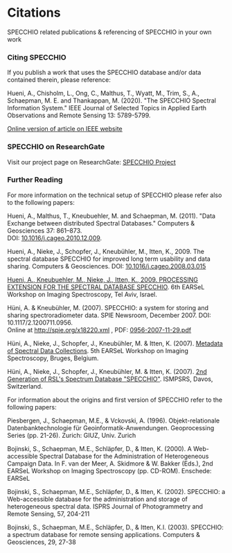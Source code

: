 # Citations

SPECCHIO related publications & referencing of SPECCHIO in your own work

### Citing SPECCHIO 

If you publish a work that uses the SPECCHIO database and/or data contained therein, please reference:

Hueni, A., Chisholm, L., Ong, C., Malthus, T., Wyatt, M., Trim, S., A., Schaepman, M. E. and Thankappan, M. (2020). "The SPECCHIO Spectral Information System." IEEE Journal of Selected Topics in Applied Earth Observations and Remote Sensing 13: 5789-5799.

<u><a href="https://ieeexplore.ieee.org/document/9201132">Online version of article on IEEE website</a></u>



### SPECCHIO on ResearchGate

Visit our project page on ResearchGate: <a href="https://www.researchgate.net/project/SPECCHIO-Spectral-Information-System">SPECCHIO Project</a>

### Further Reading 

For more information on the technical setup of SPECCHIO 
please refer also to the following papers:

Hueni, A., Malthus, T., Kneubuehler, M. and Schaepman, M. (2011). "Data Exchange between distributed Spectral Databases." Computers & Geosciences 37: 861–873. <br>
                  DOI: <a href="http://dx.doi.org/10.1016/j.cageo.2010.12.009">10.1016/j.cageo.2010.12.009</a>.

Hueni, A., Nieke, J., Schopfer, J., Kneub&uuml;hler, M., Itten, K., 2009. The spectral database SPECCHIO for improved long term usability and data sharing. Computers & Geosciences.
                  DOI: <a href="http://dx.doi.org/10.1016/j.cageo.2008.03.015">10.1016/j.cageo.2008.03.015
                  
Hueni, A., Kneubuehler, M., Nieke, J., Itten, K., 2009. <u><a href="https://www.researchgate.net/publication/281755707_Processing_extension_for_the_spectral_database_SPECCHIO">PROCESSING EXTENSION FOR THE SPECTRAL DATABASE SPECCHIO</a></u>. 6th EARSeL Workshop on Imaging Spectroscopy, Tel Aviv, Israel.

H&uuml;ni, A. &amp; Kneub&uuml;hler, M. (2007). SPECCHIO: a system for storing and sharing spectroradiometer data. SPIE Newsroom, December 2007. 
                  DOI: 10.1117/2.1200711.0956.  
                  Online at <u><a href="http://spie.org/x18220.xml">http://spie.org/x18220.xml</a></u>
                  , PDF: <u><a href="http://spie.org/documents/Newsroom/Imported/0956/0956-2007-11-29.pdf">0956-2007-11-29.pdf</a></u>                  

H&uuml;ni, A., Nieke, J., Schopfer, J., Kneub&uuml;hler, M. &amp; Itten, K. (2007). <u><a href="http://www.zora.uzh.ch/77970/1/2007_HueniA_EARSeL_2007_Paper_Hueni_et_al_Kopie_.pdf">Metadata of Spectral Data Collections</a></u>. 5th EARSeL Workshop on Imaging Spectroscopy, Bruges, Belgium.

H&uuml;ni, A., Nieke, J., Schopfer, J., Kneub&uuml;hler, M. &amp; Itten, K. (2007). <u><a href="http://www.zora.uzh.ch/77969/1/2007_HueniA_P98_Kopie_.pdf">2nd Generation of RSL's Spectrum Database &quot;SPECCHIO&quot;</a></u>. ISMPSRS, Davos, Switzerland.      
      


For information about the origins and first version of SPECCHIO refer to the following papers:

Piesbergen, J., Schaepman, M.E., & Vckovski, A. (1996). Objekt-relationale Datenbanktechnologie f&uuml;r Geoinformatik-Anwendungen. Geoprocessing Series (pp. 21-26). Zurich: GIUZ, Univ. Zurich

Bojinski, S., Schaepman, M.E., Schl&auml;pfer, D., & Itten, K. (2000). A Web-accessible Spectral Database for the Administration of Heterogeneous Campaign Data. In F. van der Meer, A. Skidmore & W. Bakker (Eds.), 2nd EARSeL Workshop on Imaging Spectroscopy (pp. CD-ROM). Enschede: EARSeL

Bojinski, S., Schaepman, M.E., Schl&auml;pfer, D., & Itten, K. (2002). SPECCHIO: a Web-accessible database for the administration and storage of heterogeneous spectral data. ISPRS Journal of Photogrammetry and Remote Sensing, 57, 204-211

Bojinski, S., Schaepman, M.E., Schl&auml;pfer, D., & Itten, K.I. (2003). SPECCHIO: a spectrum database for remote sensing applications. Computers & Geosciences, 29, 27-38

